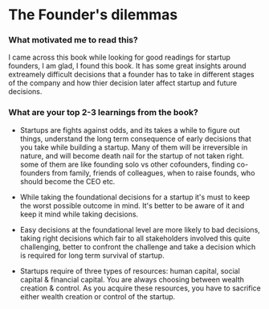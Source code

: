 # The Founder's dilemmas

### What motivated me to read this?

I came across this book while looking for good readings for startup founders, I am glad, I found this book. It has some great insights around extreamely difficult decisions that a founder has to take in different stages of the company and how thier decision later affect startup and future decisions.

### What are your top 2-3 learnings from the book?
- Startups are fights against odds, and its takes a while to figure out things, understand the long term consequence of early decisions that you take while building a startup. Many of them will be irreversible in nature, and will become death nail for the startup of not taken right. some of them are like founding solo vs other cofounders, finding co-founders from family, friends of colleagues, when to raise founds, who should become the CEO etc.

- While taking the foundational decisions for a startup it's must to keep the worst possible outcome in mind. It's better to be aware of it and keep it mind while taking decisions.

- Easy decisions at the foundational level are more likely to bad decisions, taking right decisions which fair to all stakeholders involved this quite challenging, better to confront the challenge and take a decision which is required for long term survival of startup.

- Startups require of three types of resources: human capital, social capital & financial capital. You are always choosing between wealth creation & control. As you acquire these resources, you have to sacrifice either wealth creation or control of the startup.
